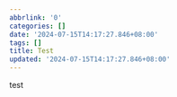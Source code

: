 ```yaml
---
abbrlink: '0'
categories: []
date: '2024-07-15T14:17:27.846+08:00'
tags: []
title: Test
updated: '2024-07-15T14:17:27.846+08:00'
---
```

test
